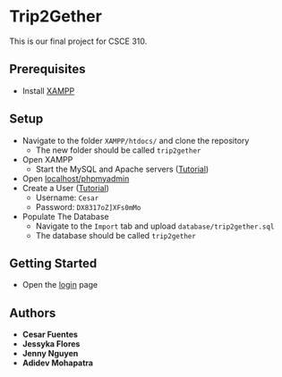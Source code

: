 # Trip2Gether

This is our final project for CSCE 310.

## Prerequisites

- Install [XAMPP](https://www.apachefriends.org/)

## Setup

- Navigate to the folder `XAMPP/htdocs/` and clone the repository
  - The new folder should be called `trip2gether`
- Open XAMPP
  - Start the MySQL and Apache servers ([Tutorial](https://www.edureka.co/blog/how-to-run-a-php-program-in-xampp/))
- Open [localhost/phpmyadmin](http://localhost/phpmyadmin/)
- Create a User ([Tutorial](https://www.cs.virginia.edu/~up3f/cs4750/supplement/DB-setup-xampp.html#section2))
  - Username: `Cesar`
  - Password: `DX8317oZ]XFs0mMo`
- Populate The Database
  - Navigate to the `Import` tab and upload `database/trip2gether.sql`
  - The database should be called `trip2gether`

## Getting Started

- Open the [login](http://localhost/trip2gether/home/login.php) page

## Authors

- **Cesar Fuentes**
- **Jessyka Flores**
- **Jenny Nguyen**
- **Adidev Mohapatra**
